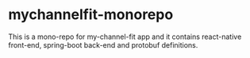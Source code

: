 # mychannelfit-monorepo
This is a mono-repo for my-channel-fit app and it contains react-native front-end, spring-boot back-end and protobuf definitions.  
